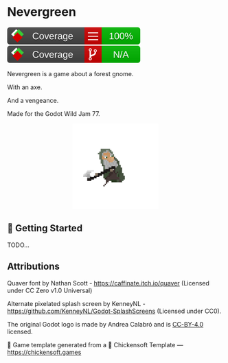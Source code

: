 # Nevergreen

![line coverage](badges/line_coverage.svg) ![branch coverage](badges/branch_coverage.svg)

Nevergreen is a game about a forest gnome.

With an axe.

And a vengeance.

Made for the Godot Wild Jam 77.

<p align="center">
<img alt="Cardboard Box with Chickensoft Logo" src="docs/player.gif" width="200">
</p>

## 🥚 Getting Started

TODO...

## Attributions

Quaver font by Nathan Scott - https://caffinate.itch.io/quaver (Licensed under CC Zero v1.0 Universal)

Alternate pixelated splash screen by KenneyNL - https://github.com/KenneyNL/Godot-SplashScreens (Licensed under CC0).

The original Godot logo is made by Andrea Calabró and is [CC-BY-4.0](https://github.com/godotengine/godot/blob/master/LOGO_LICENSE.txt) licensed.

🐣 Game template generated from a 🐤 Chickensoft Template — <https://chickensoft.games>
